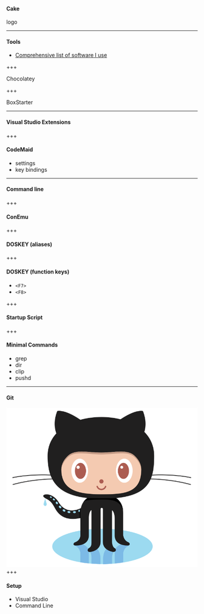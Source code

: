 #### Cake

logo


--- 

#### Tools

* [Comprehensive list of software I use](http://quintussential.com/pages/software/)

+++

Chocolatey

+++

BoxStarter

---

#### Visual Studio Extensions

+++

#### CodeMaid

* settings
* key bindings

---
#### Command line

+++

#### ConEmu

+++ 

#### DOSKEY (aliases)

+++

#### DOSKEY (function keys)

* `<F7>`
* `<F8>`

+++

#### Startup Script

+++

#### Minimal Commands

* grep
* dir
* clip
* pushd

--- 

#### Git
![octocat](./img/logo_github.png)
+++

#### Setup

* Visual Studio
* Command Line
